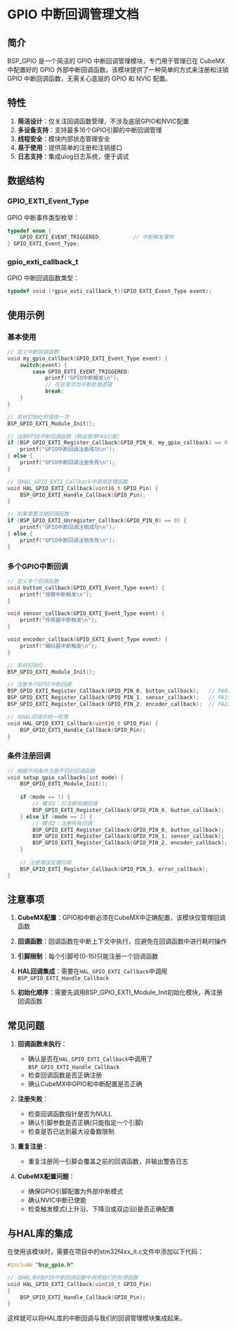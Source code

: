<!--
 * @Author: laladuduqq 2807523947@qq.com
 * @Date: 2025-08-05 21:34:24
 * @LastEditors: laladuduqq 2807523947@qq.com
 * @LastEditTime: 2025-08-05 21:34:31
 * @FilePath: /threadx_learn/BSP/GPIO/gpio.md
 * @Description: 
-->

# GPIO 中断回调管理文档

## 简介

BSP_GPIO 是一个简洁的 GPIO 中断回调管理模块，专门用于管理已在 CubeMX 中配置好的 GPIO 外部中断回调函数。该模块提供了一种简单的方式来注册和注销 GPIO 中断回调函数，无需关心底层的 GPIO 和 NVIC 配置。

## 特性

1. **简洁设计**：仅关注回调函数管理，不涉及底层GPIO和NVIC配置
2. **多设备支持**：支持最多16个GPIO引脚的中断回调管理
3. **线程安全**：模块内部状态管理安全
4. **易于使用**：提供简单的注册和注销接口
5. **日志支持**：集成ulog日志系统，便于调试

## 数据结构

### GPIO_EXTI_Event_Type

GPIO 中断事件类型枚举：

```c
typedef enum {
    GPIO_EXTI_EVENT_TRIGGERED,          // 中断触发事件
} GPIO_EXTI_Event_Type;
```

### gpio_exti_callback_t

GPIO 中断回调函数类型：

```c
typedef void (*gpio_exti_callback_t)(GPIO_EXTI_Event_Type event);
```

## 使用示例

### 基本使用

```c
// 定义中断回调函数
void my_gpio_callback(GPIO_EXTI_Event_Type event) {
    switch(event) {
        case GPIO_EXTI_EVENT_TRIGGERED:
            printf("GPIO中断触发\n");
            // 在这里添加中断处理逻辑
            break;
    }
}

// 系统初始化时调用一次
BSP_GPIO_EXTI_Module_Init();

// 注册GPIO中断回调函数（假设使用PA0引脚）
if (BSP_GPIO_EXTI_Register_Callback(GPIO_PIN_0, my_gpio_callback) == 0) {
    printf("GPIO中断回调注册成功\n");
} else {
    printf("GPIO中断回调注册失败\n");
}

// 在HAL_GPIO_EXTI_Callback中调用处理函数
void HAL_GPIO_EXTI_Callback(uint16_t GPIO_Pin) {
    BSP_GPIO_EXTI_Handle_Callback(GPIO_Pin);
}

// 如果需要注销回调函数
if (BSP_GPIO_EXTI_Unregister_Callback(GPIO_PIN_0) == 0) {
    printf("GPIO中断回调注销成功\n");
} else {
    printf("GPIO中断回调注销失败\n");
}
```

### 多个GPIO中断回调

```c
// 定义多个回调函数
void button_callback(GPIO_EXTI_Event_Type event) {
    printf("按键中断触发\n");
}

void sensor_callback(GPIO_EXTI_Event_Type event) {
    printf("传感器中断触发\n");
}

void encoder_callback(GPIO_EXTI_Event_Type event) {
    printf("编码器中断触发\n");
}

// 系统初始化
BSP_GPIO_EXTI_Module_Init();

// 注册多个GPIO中断回调
BSP_GPIO_EXTI_Register_Callback(GPIO_PIN_0, button_callback);   // PA0按键
BSP_GPIO_EXTI_Register_Callback(GPIO_PIN_1, sensor_callback);   // PA1传感器
BSP_GPIO_EXTI_Register_Callback(GPIO_PIN_2, encoder_callback);  // PA2编码器

// 在HAL回调中统一处理
void HAL_GPIO_EXTI_Callback(uint16_t GPIO_Pin) {
    BSP_GPIO_EXTI_Handle_Callback(GPIO_Pin);
}
```

### 条件注册回调

```c
// 根据不同条件注册不同的回调函数
void setup_gpio_callbacks(int mode) {
    BSP_GPIO_EXTI_Module_Init();
    
    if (mode == 1) {
        // 模式1：只注册按键回调
        BSP_GPIO_EXTI_Register_Callback(GPIO_PIN_0, button_callback);
    } else if (mode == 2) {
        // 模式2：注册所有回调
        BSP_GPIO_EXTI_Register_Callback(GPIO_PIN_0, button_callback);
        BSP_GPIO_EXTI_Register_Callback(GPIO_PIN_1, sensor_callback);
        BSP_GPIO_EXTI_Register_Callback(GPIO_PIN_2, encoder_callback);
    }
    
    // 注册错误处理回调
    BSP_GPIO_EXTI_Register_Callback(GPIO_PIN_3, error_callback);
}
```

## 注意事项

1. **CubeMX配置**：GPIO和中断必须在CubeMX中正确配置，该模块仅管理回调函数

2. **回调函数**：回调函数在中断上下文中执行，应避免在回调函数中进行耗时操作

3. **引脚限制**：每个引脚号(0-15)只能注册一个回调函数

4. **HAL回调集成**：需要在`HAL_GPIO_EXTI_Callback`中调用`BSP_GPIO_EXTI_Handle_Callback`

5. **初始化顺序**：需要先调用BSP_GPIO_EXTI_Module_Init初始化模块，再注册回调函数

## 常见问题

1. **回调函数未执行**：
   
   - 确认是否在`HAL_GPIO_EXTI_Callback`中调用了`BSP_GPIO_EXTI_Handle_Callback`
   - 检查回调函数是否正确注册
   - 确认CubeMX中GPIO和中断配置是否正确

2. **注册失败**：
   
   - 检查回调函数指针是否为NULL
   - 确认引脚参数是否正确(只能指定一个引脚)
   - 检查是否已达到最大设备数限制

3. **重复注册**：
   
   - 重复注册同一引脚会覆盖之前的回调函数，并输出警告日志

4. **CubeMX配置问题**：
   
   - 确保GPIO引脚配置为外部中断模式
   - 确认NVIC中断已使能
   - 检查触发模式(上升沿、下降沿或双边沿)是否正确配置

## 与HAL库的集成

在使用该模块时，需要在项目中的stm32f4xx_it.c文件中添加以下代码：

```c
#include "bsp_gpio.h"

// 在HAL库的GPIO中断回调函数中调用我们的处理函数
void HAL_GPIO_EXTI_Callback(uint16_t GPIO_Pin)
{
    BSP_GPIO_EXTI_Handle_Callback(GPIO_Pin);
}
```

这样就可以将HAL库的中断回调与我们的回调管理模块集成起来。
